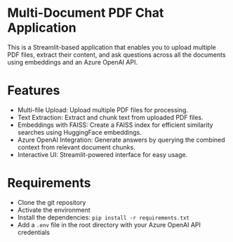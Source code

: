 # Multi-Document PDF Chat Application
This is a Streamlit-based application that enables you to upload multiple PDF files, extract their content, and ask questions across all the documents using embeddings and an Azure OpenAI API.

# Features
- Multi-file Upload: Upload multiple PDF files for processing.
- Text Extraction: Extract and chunk text from uploaded PDF files.
- Embeddings with FAISS: Create a FAISS index for efficient similarity searches using HuggingFace embeddings.
- Azure OpenAI Integration: Generate answers by querying the combined context from relevant document chunks.
- Interactive UI: Streamlit-powered interface for easy usage.


# Requirements
- Clone the git repository  
- Activate the environment  
- Install the dependencies: `pip install -r requirements.txt`  
- Add a `.env` file in the root directory with your Azure OpenAI API credentials











 
